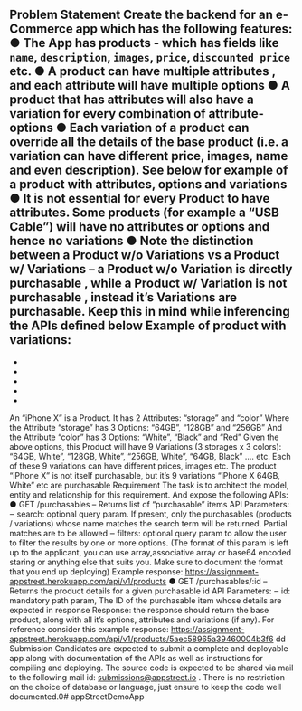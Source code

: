 Problem Statement
Create the backend for an e-Commerce app which has the following features:
● The App has products - which has fields like `name`, `description`, `images`, `price`,
`discounted price` etc.
● A product can have multiple attributes , and each attribute will have multiple options
● A product that has attributes will also have a variation for every combination of
attribute-options
● Each variation of a product can override all the details of the base product (i.e. a
variation can have different price, images, name and even description). See below for
example of a product with attributes, options and variations
● It is not essential for every Product to have attributes. Some products (for example a
“USB Cable”) will have no attributes or options and hence no variations
● Note the distinction between a Product w/o Variations vs a Product w/ Variations – a
Product w/o Variation is directly purchasable , while a Product w/ Variation is not
purchasable , instead it’s Variations are purchasable. Keep this in mind while inferencing
the APIs defined below
Example of product with variations:
-
-
-
-
-
-
An “iPhone X” is a Product.
It has 2 Attributes: “storage” and “color”
Where the Attribute “storage” has 3 Options: “64GB”, “128GB” and “256GB”
And the Attribute “color” has 3 Options: “White”, “Black” and “Red”
Given the above options, this Product will have 9 Variations (3 storages x 3 colors):
“64GB, White”, “128GB, White”, “256GB, White”, “64GB, Black” .... etc.
Each of these 9 variations can have different prices, images etc.
The product “iPhone X” is not itself purchasable, but it’s 9 variations “iPhone X 64GB,
White” etc are purchasable
Requirement
The task is to architect the model, entity and relationship for this requirement. And expose the
following APIs:
● GET /purchasables – Returns list of “purchasable” items
API Parameters:
‒ search: optional query param. If present, only the purchasables (products /
variations) whose name matches the search term will be returned. Partial matches
are to be allowed
‒ filters: optional query param to allow the user to filter the results by one or more
options. (The format of this param is left up to the applicant, you can use array,associative array or base64 encoded staring or anything else that suits you. Make
sure to document the format that you end up deploying)
Example response: https://assignment-appstreet.herokuapp.com/api/v1/products
●
GET /purchasables/:id – Returns the product details for a given purchasable id
API Parameters:
‒ id: mandatory path param, The ID of the purchasable item whose details are
expected in response
Response: the response should return the base product, along with all it’s options,
attributes and variations (if any). For reference consider this example response:
https://assignment-appstreet.herokuapp.com/api/v1/products/5aec58965a39460004b3f6
dd
Submission
Candidates are expected to submit a complete and deployable app along with documentation of
the APIs as well as instructions for compiling and deploying. The source code is expected to be
shared via mail to the following mail id: submissions@appstreet.io . There is no restriction on the
choice of database or language, just ensure to keep the code well documented.0# appStreetDemoApp
